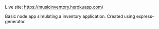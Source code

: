 Live site: https://musicinventory.herokuapp.com/

Basic node app simulating a inventory application.
Created using express-generator.
